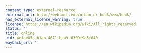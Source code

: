 ```yaml
---
content_type: external-resource
external_url: http://web.mit.edu/urban_or_book/www/book/
has_external_license_warning: true
license: https://en.wikipedia.org/wiki/All_rights_reserved
status: ''
title: online
uid: 4e1ae05a-b1ab-4671-bea9-6309f9a5f640
wayback_url: ''
---
```

